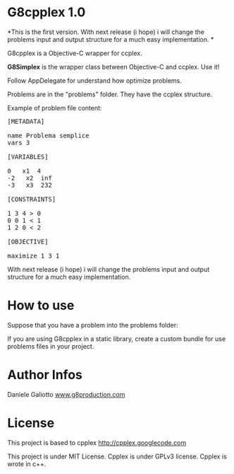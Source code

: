 G8cpplex 1.0
========
*This is the first version. With next release (i hope) i will change the problems input and output structure for a much easy implementation.
*

G8cpplex is a Objective-C wrapper for ccplex.

**G8Simplex** is the wrapper class between Objective-C and ccplex. Use it!

Follow AppDelegate for understand how optimize problems.

Problems are in the "problems" folder. 
They have the ccplex structure. 

Example of problem file content:

<pre>
[METADATA]

name Problema semplice
vars 3

[VARIABLES]

0   x1  4
-2   x2  inf
-3   x3  232

[CONSTRAINTS]

1 3 4 > 0
0 0 1 < 1
1 2 0 < 2

[OBJECTIVE]

maximize 1 3 1
</pre>

With next release (i hope) i will change the problems input and output structure for a much easy implementation.

How to use
========

Suppose that you have a problem into the problems folder:



If you are using G8cpplex in a static library, create a custom bundle for use problems files in your project.


Author Infos
========

Daniele Galiotto www.g8production.com

License
========
This project is based to cpplex http://cpplex.googlecode.com

This project is under MIT License. 
Cpplex is under GPLv3 license. Cpplex is wrote in c++.

